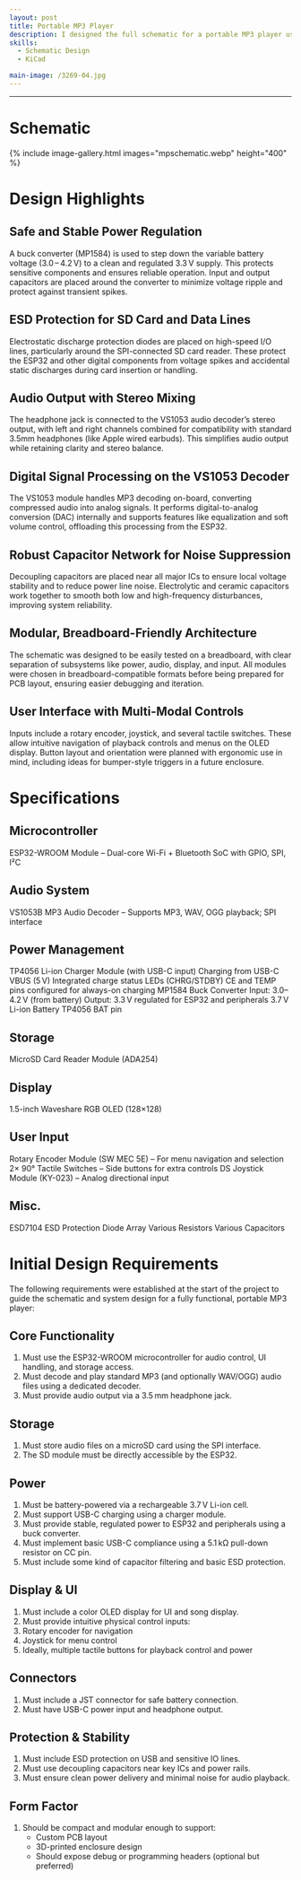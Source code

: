```yaml
---
layout: post
title: Portable MP3 Player
description: I designed the full schematic for a portable MP3 player using an ESP32-WROOM, building the entire system from scratch. This included selecting and connecting components like the VS1053 decoder, TP4056 battery charger, MP1584 buck converter, and an OLED display. I integrated multiple input methods including a rotary encoder, joystick, and tactile switches, and accounted for power regulation, USB-C charging with CC logic, and ESD protection. The design also features an SD card module for storage. All connections, passive components, and protection circuitry were planned out and finalized in a complete schematic using KiCad.
skills: 
  - Schematic Design
  - KiCad

main-image: /3269-04.jpg
---
```


---
# Schematic
{% include image-gallery.html images="mpschematic.webp" height="400" %}

# Design Highlights

## Safe and Stable Power Regulation 
A buck converter (MP1584) is used to step down the variable battery voltage (3.0 – 4.2 V) to a clean and regulated 3.3 V supply. This protects sensitive components and ensures reliable operation. Input and output capacitors are placed around the converter to minimize voltage ripple and protect against transient spikes.

## ESD Protection for SD Card and Data Lines
Electrostatic discharge protection diodes are placed on high-speed I/O lines, particularly around the SPI-connected SD card reader. These protect the ESP32 and other digital components from voltage spikes and accidental static discharges during card insertion or handling.

## Audio Output with Stereo Mixing
The headphone jack is connected to the VS1053 audio decoder’s stereo output, with left and right channels combined for compatibility with standard 3.5mm headphones (like Apple wired earbuds). This simplifies audio output while retaining clarity and stereo balance.

## Digital Signal Processing on the VS1053 Decoder
The VS1053 module handles MP3 decoding on-board, converting compressed audio into analog signals. It performs digital-to-analog conversion (DAC) internally and supports features like equalization and soft volume control, offloading this processing from the ESP32.

## Robust Capacitor Network for Noise Suppression
Decoupling capacitors are placed near all major ICs to ensure local voltage stability and to reduce power line noise. Electrolytic and ceramic capacitors work together to smooth both low and high-frequency disturbances, improving system reliability.

## Modular, Breadboard-Friendly Architecture
The schematic was designed to be easily tested on a breadboard, with clear separation of subsystems like power, audio, display, and input. All modules were chosen in breadboard-compatible formats before being prepared for PCB layout, ensuring easier debugging and iteration.

## User Interface with Multi-Modal Controls
Inputs include a rotary encoder, joystick, and several tactile switches. These allow intuitive navigation of playback controls and menus on the OLED display. Button layout and orientation were planned with ergonomic use in mind, including ideas for bumper-style triggers in a future enclosure.

# Specifications
## Microcontroller
ESP32-WROOM Module – Dual-core Wi-Fi + Bluetooth SoC with GPIO, SPI, I²C
## Audio System
VS1053B MP3 Audio Decoder – Supports MP3, WAV, OGG playback; SPI interface
## Power Management
TP4056 Li-ion Charger Module (with USB-C input)
Charging from USB-C VBUS (5 V)
Integrated charge status LEDs (CHRG/STDBY)
CE and TEMP pins configured for always-on charging
MP1584 Buck Converter
Input: 3.0–4.2 V (from battery)
Output: 3.3 V regulated for ESP32 and peripherals
3.7 V Li-ion Battery
TP4056 BAT pin
## Storage
MicroSD Card Reader Module (ADA254)
## Display
1.5-inch Waveshare RGB OLED (128×128)
## User Input
Rotary Encoder Module (SW MEC 5E) – For menu navigation and selection
2× 90° Tactile Switches – Side buttons for extra controls
DS Joystick Module (KY-023) – Analog directional input
## Misc.
ESD7104 ESD Protection Diode Array
Various Resistors
Various Capacitors

# Initial Design Requirements
The following requirements were established at the start of the project to guide the schematic and system design for a fully functional, portable MP3 player:

## Core Functionality
1. Must use the ESP32-WROOM microcontroller for audio control, UI handling, and storage access.
2. Must decode and play standard MP3 (and optionally WAV/OGG) audio files using a dedicated decoder.
3. Must provide audio output via a 3.5 mm headphone jack.

## Storage
1. Must store audio files on a microSD card using the SPI interface.
2. The SD module must be directly accessible by the ESP32.

## Power
1. Must be battery-powered via a rechargeable 3.7 V Li-ion cell.
2. Must support USB-C charging using a charger module.
3. Must provide stable, regulated power to ESP32 and peripherals using a buck converter.
4. Must implement basic USB-C compliance using a 5.1 kΩ pull-down resistor on CC pin.
5. Must include some kind of capacitor filtering and basic ESD protection.

## Display & UI
1. Must include a color OLED display for UI and song display.
2. Must provide intuitive physical control inputs:
3. Rotary encoder for navigation
4. Joystick for menu control
5. Ideally, multiple tactile buttons for playback control and power

## Connectors
1. Must include a JST connector for safe battery connection.
2. Must have USB-C power input and headphone output.

## Protection & Stability
1. Must include ESD protection on USB and sensitive IO lines.
2. Must use decoupling capacitors near key ICs and power rails.
3. Must ensure clean power delivery and minimal noise for audio playback.

## Form Factor
1. Should be compact and modular enough to support:
   - Custom PCB layout
   - 3D-printed enclosure design
   - Should expose debug or programming headers (optional but preferred)

